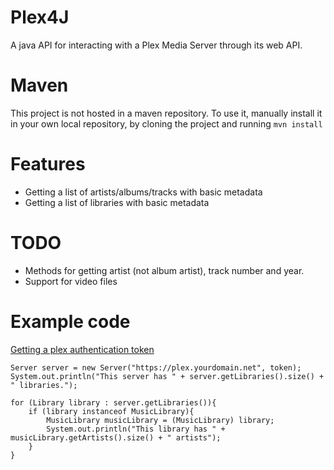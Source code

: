 # Plex4J
A java API for interacting with a Plex Media Server through its web API.

# Maven
This project is not hosted in a maven repository. To use it, manually install it in your own local repository, by cloning the project and running `mvn install`

# Features
* Getting a list of artists/albums/tracks with basic metadata
* Getting a list of libraries with basic metadata

# TODO
* Methods for getting artist (not album artist), track number and year.
* Support for video files

# Example code
[Getting a plex authentication token](https://support.plex.tv/articles/204059436-finding-an-authentication-token-x-plex-token/)

```
Server server = new Server("https://plex.yourdomain.net", token);
System.out.println("This server has " + server.getLibraries().size() + " libraries.");

for (Library library : server.getLibraries()){
	if (library instanceof MusicLibrary){
		MusicLibrary musicLibrary = (MusicLibrary) library;
		System.out.println("This library has " + musicLibrary.getArtists().size() + " artists");
	}
}
```